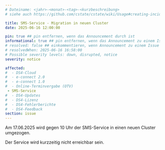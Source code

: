 ```yaml
---
# Dateiname: <jahr>-<monat>-<tag>-<kurzbeschreibung>
# siehe auch https://github.com/cstate/cstate/wiki/Usage#creating-incidents-method-1

title: SMS-Service - Migration in neuen Cluster
date: 2025-06-16 12:00:00

pin: true ## pin entfernen, wenn das Announcement durch ist
informational: true ## pin entfernen, wenn das Announcement zu einem Issue umgestellt werden soll
# resolved: false ## einkommentieren, wenn Announcement zu einem Issue umgestellt werden soll
# resolvedWhen: 2025-06-16 16:58:00
# Possible severity levels: down, disrupted, notice
severity: notice

affected:
#  - DS4-Cloud
#  - e-connect 2.0
#  - e-connect 1.0
#  - Online-Terminvergabe (OTV)
 - SMS-Service
#  - DS4-Updates
#  - DS4-Lizenz
#  - DS4-Fehlerberichte
#  - DS4-Feedback
section: issue
---
```

Am 17.06.2025 wird gegen 10 Uhr der SMS-Service in einen neuen Cluster umgezogen. 

Der Service wird kurzzeitig nicht erreichbar sein.

